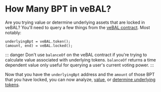 # How Many BPT in veBAL?

Are you trying value or determine underlying assets that are locked in veBAL? You'll need to query a few things from the [veBAL contract](https://etherscan.io/address/0xc128a9954e6c874ea3d62ce62b468ba073093f25#readContract). Most notably:

```
underlyingBpt = veBAL.token();
(amount, end) = veBAL.locked();
```

::: danger
Don't use `balanceOf` on the veBAL contract if you're trying to calculate value associated with underlying tokens. `balanceOf` returns a time dependent value only useful for querying a user's current voting power.
:::

Now that you have the `underlyingBpt` address and the `amount` of those BPT that you have locked, you can now analyze, [value](broken-reference), or [determine underlying tokens](underlying.md).
